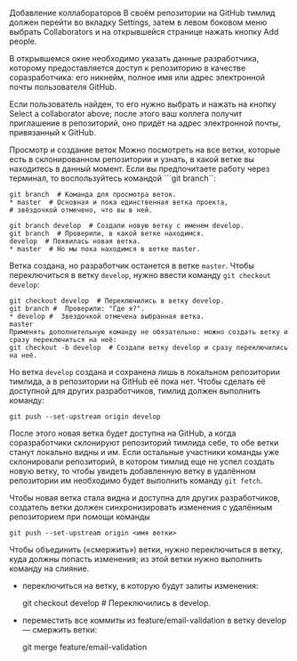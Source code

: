 Добавление коллабораторов
В своём репозитории на GitHub тимлид должен перейти во вкладку Settings, затем в левом боковом меню выбрать Collaborators и на открывшейся странице нажать кнопку Add people.

В открывшемся окне необходимо указать данные разработчика, которому предоставляется доступ к репозиторию в качестве соразработчика: его никнейм, полное имя или адрес электронной почты пользователя GitHub.

Если пользователь найден, то его нужно выбрать и нажать на кнопку Select a collaborator above;
после этого ваш коллега получит приглашение в репозиторий, оно придёт на адрес электронной почты, привязанный к GitHub.

Просмотр и создание веток
Можно посмотреть на все ветки, которые есть в склонированном репозитории и узнать, в какой ветке вы находитесь в данный момент. Если вы предпочитаете работу через терминал, то воспользуйтесь командой ```git branch``:
    
    git branch  # Команда для просмотра веток.
    * master  # Основная и пока единственная ветка проекта, 
    # звёздочкой отмечено, что вы в ней. 
    
    git branch develop  # Создали новую ветку с именем develop.
    git branch  # Проверили, в какой ветке находимся.
    develop  # Появилась новая ветка.
    * master  # Но мы пока находимся в ветке master. 

Ветка создана, но разработчик останется в ветке ```master```. Чтобы переключиться в ветку ```develop```, нужно ввести команду ```git checkout develop```:
    
    git checkout develop  # Переключились в ветку develop.
    git branch #  Проверили: "Где я?".
    * develop #  Звездочкой отмечена выбранная ветка.
    master 
    Применять дополнительную команду не обязательно: можно создать ветку и сразу переключиться на неё:
    git checkout -b develop  # Создали ветку develop и сразу переключились на неё.

Но ветка ```develop``` создана и сохранена лишь в локальном репозитории тимлида, а в репозитории на GitHub её пока нет. Чтобы сделать её доступной для других разработчиков, тимлид должен выполнить команду: 
    
    git push --set-upstream origin develop

После этого новая ветка будет доступна на GitHub, а когда соразработчики склонируют репозиторий тимлида себе, то обе ветки станут локально видны и им. 
Если остальные участники команды уже склонировали репозиторий, в котором тимлид еще не успел создать новую ветку, то чтобы увидеть добавленную ветку в удалённом репозитории им необходимо будет выполнить команду ```git fetch```.

Чтобы новая ветка стала видна и доступна для других разработчиков, создатель ветки должен синхронизировать изменения с удалённым репозиторием при помощи команды
    
    git push --set-upstream origin <имя ветки> 

Чтобы объединить («смержить») ветки, нужно переключиться в ветку, куда должны попасть изменения; из этой ветки нужно выполнить команду на слияние. 

- переключиться на ветку, в которую будут залиты изменения:

    git checkout develop  # Переключились в develop.
   
- переместить все коммиты из feature/email-validation в ветку develop — смержить ветки:
     
    git merge feature/email-validation

   
